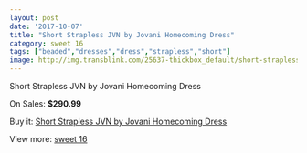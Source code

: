 ```yaml
---
layout: post
date: '2017-10-07'
title: "Short Strapless JVN by Jovani Homecoming Dress"
category: sweet 16
tags: ["beaded","dresses","dress","strapless","short"]
image: http://img.transblink.com/25637-thickbox_default/short-strapless-jvn-by-jovani-homecoming-dress.jpg
---
```

Short Strapless JVN by Jovani Homecoming Dress

On Sales: **$290.99**
<a href="https://www.transblink.com/en/sweet-16/8086-short-strapless-jvn-by-jovani-homecoming-dress.html"><amp-img layout="responsive" width="600" height="600" src="//img.transblink.com/25637-thickbox_default/short-strapless-jvn-by-jovani-homecoming-dress.jpg" alt="Short Strapless JVN by Jovani Homecoming Dress 0" /></a>
<a href="https://www.transblink.com/en/sweet-16/8086-short-strapless-jvn-by-jovani-homecoming-dress.html"><amp-img layout="responsive" width="600" height="600" src="//img.transblink.com/25641-thickbox_default/short-strapless-jvn-by-jovani-homecoming-dress.jpg" alt="Short Strapless JVN by Jovani Homecoming Dress 1" /></a>
<a href="https://www.transblink.com/en/sweet-16/8086-short-strapless-jvn-by-jovani-homecoming-dress.html"><amp-img layout="responsive" width="600" height="600" src="//img.transblink.com/25640-thickbox_default/short-strapless-jvn-by-jovani-homecoming-dress.jpg" alt="Short Strapless JVN by Jovani Homecoming Dress 2" /></a>
<a href="https://www.transblink.com/en/sweet-16/8086-short-strapless-jvn-by-jovani-homecoming-dress.html"><amp-img layout="responsive" width="600" height="600" src="//img.transblink.com/25639-thickbox_default/short-strapless-jvn-by-jovani-homecoming-dress.jpg" alt="Short Strapless JVN by Jovani Homecoming Dress 3" /></a>
<a href="https://www.transblink.com/en/sweet-16/8086-short-strapless-jvn-by-jovani-homecoming-dress.html"><amp-img layout="responsive" width="600" height="600" src="//img.transblink.com/25638-thickbox_default/short-strapless-jvn-by-jovani-homecoming-dress.jpg" alt="Short Strapless JVN by Jovani Homecoming Dress 4" /></a>

Buy it: [Short Strapless JVN by Jovani Homecoming Dress](https://www.transblink.com/en/sweet-16/8086-short-strapless-jvn-by-jovani-homecoming-dress.html "Short Strapless JVN by Jovani Homecoming Dress")

View more: [sweet 16](https://www.transblink.com/en/65-sweet-16 "sweet 16")